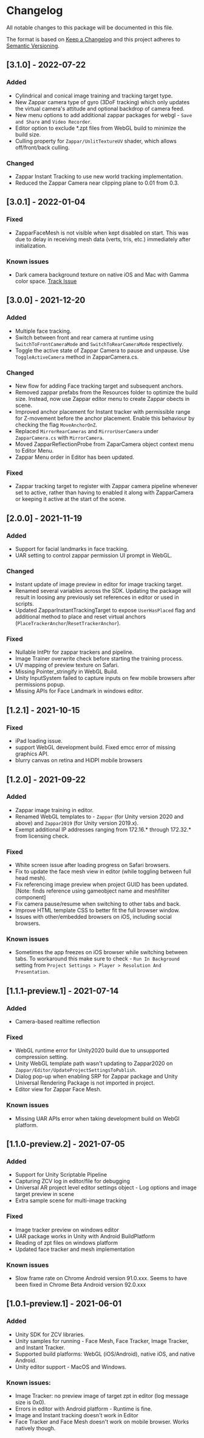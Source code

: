 # Changelog
All notable changes to this package will be documented in this file.

The format is based on [Keep a Changelog](http://keepachangelog.com/en/1.0.0/)
and this project adheres to [Semantic Versioning](http://semver.org/spec/v2.0.0.html).

## [3.1.0] - 2022-07-22
### Added
- Cylindrical and conical image training and tracking target type.
- New Zappar camera type of gyro (3DoF tracking) which only updates the virtual camera's attitude and optional backdrop of camera feed.
- New menu options to add additional zappar packages for webgl - `Save and Share` and `Video Recorder`.
- Editor option to exclude *.zpt files from WebGL build to minimize the build size.
- Culling property for `Zappar/UnlitTextureUV` shader, which allows off/front/back culling.

### Changed
- Zappar Instant Tracking to use new world tracking implementation.
- Reduced the Zappar Camera near clipping plane to 0.01 from 0.3.


## [3.0.1] - 2022-01-04
### Fixed
- ZapparFaceMesh is not visible when kept disabled on start. This was due to delay in receiving mesh data (verts, tris, etc.) immediately after initialization.

### Known issues
- Dark camera background texture on native iOS and Mac with Gamma color space. [Track Issue](https://github.com/zappar-xr/universal-ar-unity/issues/11)

## [3.0.0] - 2021-12-20
### Added
- Multiple face tracking.
- Switch between front and rear camera at runtime using `SwitchToFrontCameraMode` and `SwitchToRearCameraMode` respectively.
- Toggle the active state of Zappar Camera to pause and unpause. Use `ToggleActiveCamera` method in ZapparCamera.cs.

### Changed
- New flow for adding Face tracking target and subsequent anchors.
- Removed zappar prefabs from the Resources folder to optimize the build size. Instead, now use Zappar editor menu to create Zappar obects in scene.
- Improved anchor placement for Instant tracker with permissible range for Z-movement before the anchor placement. Enable this behaviour by checking the flag `MoveAnchorOnZ`.
- Replaced `MirrorRearCameras` and `MirrorUserCamera` under `ZapparCamera.cs` with `MirrorCamera`.
- Moved ZapparReflectionProbe from ZaparCamera object context menu to Editor Menu.
- Zappar Menu order in Editor has been updated.

### Fixed
- Zappar tracking target to register with Zappar camera pipeline whenever set to active, rather than having to enabled it along with ZapparCamera or keeping it active at the start of the scene.


## [2.0.0] - 2021-11-19
### Added
- Support for facial landmarks in face tracking.
- UAR setting to control zappar permission UI prompt in WebGL.

### Changed
- Instant update of image preview in editor for image tracking target.
- Renamed several variables across the SDK. Updating the package will result in loosing any previously set references in editor or used in scripts.
- Updated ZapparInstantTrackingTarget to expose `UserHasPlaced` flag and additional method to place and reset virtual anchors (`PlaceTrackerAnchor`/`ResetTrackerAnchor`).

### Fixed
- Nullable IntPtr for zappar trackers and pipeline.
- Image Trainer overwrite check before starting the training process.
- UV mapping of preview texture on Safari.
- Missing Pointer_stringify in WebGL Build.
- Unity InputSystem failed to capture inputs on few mobile browsers after permissions popup.
- Missing APIs for Face Landmark in windows editor.

## [1.2.1] - 2021-10-15
### Fixed
- iPad loading issue.
- support WebGL development build. Fixed emcc error of missing graphics API.
- blurry canvas on retina and HiDPI mobile browsers

## [1.2.0] - 2021-09-22
### Added
- Zappar image training in editor.
- Renamed WebGL templates to - `Zappar` (for Unity version 2020 and above) and `Zappar2019` (for Unity version 2019.x).
- Exempt additional IP addresses ranging from 172.16.* through 172.32.* from licensing check.

### Fixed
- White screen issue after loading progress on Safari browsers.
- Fix to update the face mesh view in editor (while toggling between full head mesh).
- Fix referencing image preview when project GUID has been updated. [Note: finds reference using gameobject name and meshfilter component]
- Fix camera pause/resume when switching to other tabs and back.
- Improve HTML template CSS to better fit the full browser window.
- Issues with other/embedded browsers on iOS, including social browsers.

### Known issues
 - Sometimes the app freezes on iOS browser while switching between tabs. To workaround this make sure to check - `Run In Background` setting from `Project Settings > Player > Resolution And Presentation`.

## [1.1.1-preview.1] - 2021-07-14
### Added
- Camera-based realtime reflection

### Fixed
- WebGL runtime error for Unity2020 build due to unsupported compression setting.
- Unity WebGL template path wasn't updating to Zappar2020 on `Zappar/Editor/UpdateProjectSettingsToPublish`.
- Dialog pop-up when enabling SRP for Zappar package and Unity Universal Rendering Package is not imported in project.
- Editor view for Zappar Face Mesh.

### Known issues
 - Missing UAR APIs error when taking development build on WebGl platform.

## [1.1.0-preview.2] - 2021-07-05
### Added
- Support for Unity Scriptable Pipeline
- Capturing ZCV log in editor/file for debugging
- Universal AR project level editor settings object - Log options and image target preview in scene
- Extra sample scene for multi-image tracking

### Fixed
- Image tracker preview on windows editor
- UAR package works in Unity with Android BuildPlatform
- Reading of zpt files on windows platform
- Updated face tracker and mesh implementation

### Known issues
- Slow frame rate on Chrome Android version 91.0.xxx. Seems to have been fixed in Chrome Beta Android version 92.0.xxx


## [1.0.1-preview.1] - 2021-06-01
### Added 
- Unity SDK for ZCV libraries.
- Unity samples for running - Face Mesh, Face Tracker, Image Tracker, and Instant Tracker.
- Supported build platforms: WebGL (iOS/Android), native iOS, and native Android.
- Unity editor support - MacOS and Windows.


### Known issues:
- Image Tracker: no preview image of target zpt in editor (log message size is 0x0).
- Errors in editor with Android platform - Runtime is fine.
- Image and Instant tracking doesn't work in Editor
- Face Tracker and Face Mesh doesn't work on mobile browser. Works natively though.